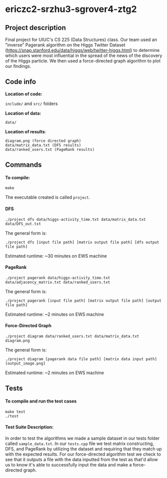 # ericzc2-srzhu3-sgrover4-ztg2

## Project description

Final project for UIUC's CS 225 (Data Structures) class. Our team used an "inverse" Pagerank algorithm on the Higgs Twitter Dataset (https://snap.stanford.edu/data/higgs/web/twitter-higgs.html) to determine which users were most influential in the spread of the news of the discovery of the Higgs particle. We then used a force-directed graph algorithm to plot our findings.

## Code info

**Location of code:**

`include/` and `src/` folders

**Location of data:**

`data/`

**Location of results**:
```
diagram.png (force directed graph)
data/matrix_data.txt (DFS results)
data/ranked_users.txt (PageRank results)
```

## Commands

#### To compile:
```
make
```
The executable created is called `project`.

#### DFS
```
./project dfs data/higgs-activity_time.txt data/matrix_data.txt data/DFS_out.txt
```

The general form is:

```
./project dfs [input file path] [matrix output file path] [dfs output file path]
```

Estimated runtime: ~30 minutes on EWS machine

#### PageRank
```
./project pagerank data/higgs-activity_time.txt data/adjacency_matrix.txt data/ranked_users.txt
```
The general form is:
```
./project pagerank [input file path] [matrix output file path] [output file path]
```

Estimated runtime: ~2 minutes on EWS machine

#### Force-Directed Graph
```
./project diagram data/ranked_users.txt data/matrix_data.txt diagram.png
```
The general form is:
```
./project diagram [pagerank data file path] [matrix data input path] [output_image.png]
```

Estimated runtime: ~2 minutes on EWS machine

## Tests

#### To compile and run the test cases
```
make test
./test
```

#### Test Suite Description:

In order to test the algorithms we made a sample dataset in our tests folder called `sample_data.txt`. In our `tests.cpp` file we test matrix constructing, DFS, and PageRank by utilizing the dataset and requiring that they match up with the expected results. For our force-directed algorithm test we check to see that it outputs a file with the data inputted from the test as that'd allow us to know it's able to successfully input the data and make a force-directed graph.
